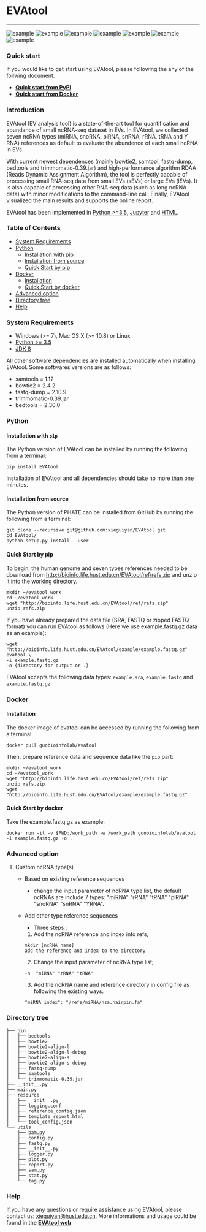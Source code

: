 # **EVAtool**

---

![example](https://img.shields.io/badge/Python-%3E%203.5-orange)
![example](https://img.shields.io/badge/JAVA-JDK8-blueviolet)
![example](https://img.shields.io/pypi/v/evatool?color=blue)
![example](https://img.shields.io/badge/Docker%20build%20-automated-important)
![example](https://img.shields.io/pypi/format/wheel)
![example](https://img.shields.io/badge/numpy-%3E%3D1.15-yellow)
![example](https://img.shields.io/badge/seaborn-%3E%3D0.9.0-yellowgreen)

### Quick start
If you would like to get start using EVAtool, please following the any of the follwing document.

* [**Quick start from  PyPI**](https://pypi.org/project/evatool/)
* [**Quick start from Docker**](https://hub.docker.com/r/guobioinfolab/evatool)

### Introduction
EVAtool (EV analysis tool) is a state-of-the-art tool for quantification and abundance of small ncRNA-seq dataset in EVs. In EVAtool, we collected seven ncRNA types (miRNA, snoRNA, piRNA, snRNA, rRNA, tRNA and Y RNA) references as default to evaluate the abundence of each small ncRNA in EVs.

With current newest dependences (mainly bowtie2, samtool, fastq-dump, bedtools and trimmomatic-0.39.jar) and high-performance algorithm RDAA (Reads Dynamic Assignment Algorithm), the tool is perfectly capable of processing small RNA-seq data from small EVs (sEVs) or large EVs (lEVs). It is also capable of processing other RNA-seq data (such as long ncRNA data) with minor modifications to the command-line call. Finally, EVAtool visualized the main results and supports the online report.

EVAtool has been implemented in [Python >=3.5](#python), [Jupyter](#jupyter) and [HTML](#html).

### Table of Contents

* [System Requirements](#system-requirements)
* [Python](#python)
    * [Installation with pip](#installation-with-pip)
    * [Installation from source](#installation-from-source)
    * [Quick Start by pip](#quick-start-by-pip)
* [Docker](#docker)
    * [Installation](#installation)
    * [Quick Start by docker](#quick-start-by-docker)
* [Advanced option](#advanced-option)
* [Directory tree](#directory-tree)
* [Help](#help)

### System Requirements

* Windows (>= 7), Mac OS X (>= 10.8) or Linux
* [Python >= 3.5](https://www.python.org/downloads/)
* [JDK 8](https://www.oracle.com/java/technologies/javase/javase8-archive-downloads.html)

All other software dependencies are installed automatically when installing EVAtool. Some softwares versions are as follows:
* samtools = 1.12 <br>
* bowtie2 = 2.4.2 <br>
* fastq-dump = 2.10.9 <br>
* trimmomatic-0.39.jar <br>
* bedtools = 2.30.0 <br>

### Python

#### Installation with `pip`

The Python version of EVAtool can be installed by running the following from a terminal:

    pip install EVAtool

Installation of EVAtool and all dependencies should take no more than one minutes.

#### Installation from source

The Python version of PHATE can be installed from GitHub by running the following from a terminal:

    git clone --recursive git@github.com:xieguiyan/EVAtool.git
    cd EVAtool/
    python setup.py install --user

#### Quick Start by pip

To begin, the human genome and seven types references needed to be download from http://bioinfo.life.hust.edu.cn/EVAtool/ref/refs.zip and unzip it into the working directory.

    mkdir ~/evatool_work
    cd ~/evatool_work
    wget "http://bioinfo.life.hust.edu.cn/EVAtool/ref/refs.zip"
    unzip refs.zip

If you have already prepared the data file (SRA, FASTQ or zipped FASTQ format) you can run EVAtool as follows (Here we use example.fastq.gz data as an example):

    wget "http://bioinfo.life.hust.edu.cn/EVAtool/example/example.fastq.gz"
    evatool \
    -i example.fastq.gz
    -o {directory for output or .}


EVAtool accepts the following data types: `example.sra`, `example.fastq` and `example.fastq.gz`.

### Docker

#### Installation

The docker image of evatool can be accessed by running the following from a terminal:

    docker pull guobioinfolab/evatool

Then, prepare reference data and sequence data like the `pip` part:

    mkdir ~/evatool_work
    cd ~/evatool_work
    wget "http://bioinfo.life.hust.edu.cn/EVAtool/ref/refs.zip"
    unzip refs.zip
    wget "http://bioinfo.life.hust.edu.cn/EVAtool/example/example.fastq.gz"

#### Quick Start by docker

Take the example.fastq.gz as example:

    docker run -it -v $PWD:/work_path -w /work_path guobioinfolab/evatool -i example.fastq.gz -o .


### Advanced option
1. Custom ncRNA type(s)
    - Based on existing reference sequences
        - change the input parameter of ncRNA type list, the default ncRNAs are include 7 types: "miRNA" "rRNA" "tRNA" "piRNA" "snoRNA" "snRNA" "YRNA".
    - Add other type reference sequences
        - Three steps :

        1. Add the ncRNA reference and index into refs;

        ```
        mkdir [ncRNA name]
        add the reference and index to the directory
        ```

        2. Change the input parameter of ncRNA type list;

        ```
        -n  "miRNA" "rRNA" "tRNA"
        ```

        3. Add the ncRNA name and reference directory in config file as following the existing ways.

        ```
        "miRNA_index": "/refs/miRNA/hsa.hairpin.fa"
        ```



### Directory tree


```
├── bin
│   ├── bedtools
│   ├── bowtie2
│   ├── bowtie2-align-l
│   ├── bowtie2-align-l-debug
│   ├── bowtie2-align-s
│   ├── bowtie2-align-s-debug
│   ├── fastq-dump
│   ├── samtools
│   └── trimmomatic-0.39.jar
├── __init__.py
├── main.py
├── resource
│   ├── __init__.py
│   ├── logging.conf
│   ├── reference_config.json
│   ├── template_report.html
│   └── tool_config.json
└── utils
    ├── bam.py
    ├── config.py
    ├── fastq.py
    ├── __init__.py
    ├── logger.py
    ├── plot.py
    ├── report.py
    ├── sam.py
    ├── stat.py
    └── tag.py
```


### Help

If you have any questions or require assistance using EVAtool, please contact us: xieguiyan@hust.edu.cn. More informations and usage could be found in the [**EVAtool web**](http://bioinfo.life.hust.edu.cn/EVAtool).
